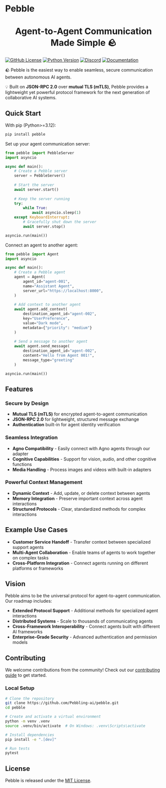 # Pebble

<h1 align="center">Agent-to-Agent Communication Made Simple 🪨</h1>

[![GitHub License](https://img.shields.io/badge/license-MIT-blue.svg)](https://opensource.org/licenses/MIT)
[![Python Version](https://img.shields.io/badge/python-3.12+-blue.svg)](https://www.python.org/downloads/)
[![Discord](https://img.shields.io/discord/YOUR_DISCORD_ID?color=7289DA&label=Discord&logo=discord&logoColor=white)](https://discord.gg/YOUR_DISCORD)
[![Documentation](https://img.shields.io/badge/Documentation-📕-blue)](https://docs.pebbling.ai)

🪨 Pebble is the easiest way to enable seamless, secure communication between autonomous AI agents.

💡 Built on **JSON-RPC 2.0** over **mutual TLS (mTLS)**, Pebble provides a lightweight yet powerful protocol framework for the next generation of collaborative AI systems.

## Quick Start

With pip (Python>=3.12):

```bash
pip install pebble
```

Set up your agent communication server:

```python
from pebble import PebbleServer
import asyncio

async def main():
    # Create a Pebble server
    server = PebbleServer()
    
    # Start the server
    await server.start()
    
    # Keep the server running
    try:
        while True:
            await asyncio.sleep(1)
    except KeyboardInterrupt:
        # Gracefully shut down the server
        await server.stop()

asyncio.run(main())
```

Connect an agent to another agent:

```python
from pebble import Agent
import asyncio

async def main():
    # Create a Pebble agent
    agent = Agent(
        agent_id="agent-001",
        name="Assistant Agent",
        server_url="https://localhost:8000",
    )
    
    # Add context to another agent
    await agent.add_context(
        destination_agent_id="agent-002",
        key="UserPreference",
        value="Dark mode",
        metadata={"priority": "medium"}
    )
    
    # Send a message to another agent
    await agent.send_message(
        destination_agent_id="agent-002",
        content="Hello from Agent 001!",
        message_type="greeting"
    )

asyncio.run(main())
```

## Features

### Secure by Design

- **Mutual TLS (mTLS)** for encrypted agent-to-agent communication
- **JSON-RPC 2.0** for lightweight, structured message exchange
- **Authentication** built-in for agent identity verification

### Seamless Integration

- **Agno Compatibility** - Easily connect with Agno agents through our adapter
- **Cognitive Capabilities** - Support for vision, audio, and other cognitive functions
- **Media Handling** - Process images and videos with built-in adapters

### Powerful Context Management

- **Dynamic Context** - Add, update, or delete context between agents
- **Memory Integration** - Preserve important context across agent interactions
- **Structured Protocols** - Clear, standardized methods for complex interactions

## Example Use Cases

- **Customer Service Handoff** - Transfer context between specialized support agents
- **Multi-Agent Collaboration** - Enable teams of agents to work together on complex tasks
- **Cross-Platform Integration** - Connect agents running on different platforms or frameworks

## Vision

Pebble aims to be the universal protocol for agent-to-agent communication. Our roadmap includes:

- **Extended Protocol Support** - Additional methods for specialized agent interactions
- **Distributed Systems** - Scale to thousands of communicating agents
- **Cross-Framework Interoperability** - Connect agents built with different AI frameworks
- **Enterprise-Grade Security** - Advanced authentication and permission models

## Contributing

We welcome contributions from the community! Check out our [contributing guide](CONTRIBUTING.md) to get started.

### Local Setup

```bash
# Clone the repository
git clone https://github.com/Pebbling-ai/pebble.git
cd pebble

# Create and activate a virtual environment
python -m venv .venv
source .venv/bin/activate  # On Windows: .venv\Scripts\activate

# Install dependencies
pip install -e ".[dev]"

# Run tests
pytest
```

## License

Pebble is released under the [MIT License](LICENSE).